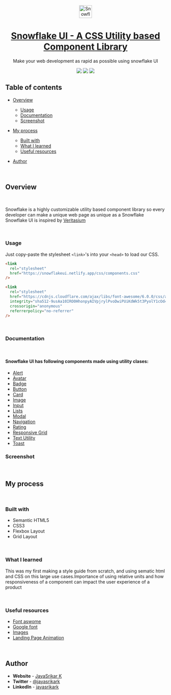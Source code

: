 <div align="center">
  <img src="/assets/svg/snowflake-white.svg" height="40" width="40" alt="Snowflake ui logo"/>
  
# [Snowflake UI - A CSS Utility based Component Library](https://snowflakeui.netlify.app/)

Make your web development as rapid as possible using snowflake UI

</div>

<div height="60" style="diplay:flex;" align="center">
<img src="/assets/images/undraw_frozen_figure_omho.svg"/>
<img src="/assets/images/undraw_snow_fun_re_plbr.svg"/>
<img src="/assets/images/undraw_frozen_figure_omho.svg"/>
</div>

## **Table of contents**

- [Overview](#overview)

  - [Usage](#usage)
  - [Documentation](#documentation)
  - [Screenshot](#screenshot)

- [My process](#my-process)
  - [Built with](#built-with)
  - [What I learned](#what-i-learned)
  - [Useful resources](#useful-resources)
- [Author](#author)

<br />

## **Overview**

<br />

Snowflake is a highly customizable utility based component library so every developer can make a unique web page as unique as a Snowflake
Snowflake UI is inspired by [Veritasium](https://youtu.be/ao2Jfm35XeE)

<br />

### **Usage**

Just copy-paste the stylesheet `<link>`'s into your `<head>` to load our CSS.

```html
<link
  rel="stylesheet"
  href="https://snowflakeui.netlify.app/css/components.css"
/>

<link
  rel="stylesheet"
  href="https://cdnjs.cloudflare.com/ajax/libs/font-awesome/6.0.0/css/all.min.css"
  integrity="sha512-9usAa10IRO0HhonpyAIVpjrylPvoDwiPUiKdWk5t3PyolY1cOd4DSE0Ga+ri4AuTroPR5aQvXU9xC6qOPnzFeg=="
  crossorigin="anonymous"
  referrerpolicy="no-referrer"
/>
```

<br/>

### **Documentation**

<br />

#### Snowflake UI has following components made using utility clases:

- [Alert](https://snowflakeui.netlify.app/pages/components/alert/alert.html)
- [Avatar](https://snowflakeui.netlify.app/pages/components/avatar/avatar.html)
- [Badge](https://boostmat-ui.netlify.app/components/badge/badge.html)
- [Button](https://snowflakeui.netlify.app/pages/components/badge/badge.html)
- [Card](https://snowflakeui.netlify.app/pages/components/card/card.html)
- [Image](https://snowflakeui.netlify.app/pages/components/image/image.html)
- [Input](https://snowflakeui.netlify.app/pages/components/input/input.html)
- [Lists](https://snowflakeui.netlify.app/pages/components/list/list.html)
- [Modal](https://snowflakeui.netlify.app/pages/components/modal/modal.html)
- [Navigation](https://snowflakeui.netlify.app/pages/components/navigation/navigation.html)
- [Rating](https://snowflakeui.netlify.app/pages/components/rating/rating.html)
- [Responsive Grid](https://snowflakeui.netlify.app/pages/components/grid/grid.html)
- [Text Utility](https://snowflakeui.netlify.app/pages/components/utility/utility.html)
- [Toast](https://snowflakeui.netlify.app/pages/components/toast/toast.html)

### **Screenshot**

<br />

## **My process**

<br />

### **Built with**

- Semantic HTML5
- CSS3
- Flexbox Layout
- Grid Layout

<br />

### **What I learned**

This was my first making a style guide from scratch, and using sematic html and CSS on this large use cases.Importance of using relative units and how responsiveness of a component can impact the user experience of a product

<br />

### **Useful resources**

- [Font aswome](https://fontawesome.com/)
- [Google font](https://fonts.google.com/)
- [Images](https://unsplash.com/)
- [Landing Page Animation](https://codeconvey.com/pure-css-falling-snowflake-animation/)

<br />

## **Author**

- **Website** - [JayaSrikar K](https://jayasrikark.netlify.app/)
- **Twitter** - [@jayasrikark](https://twitter.com/jayasrikark)
- **LinkedIn** - [jayasrikark](https://www.linkedin.com/in/jayasrikark/)
